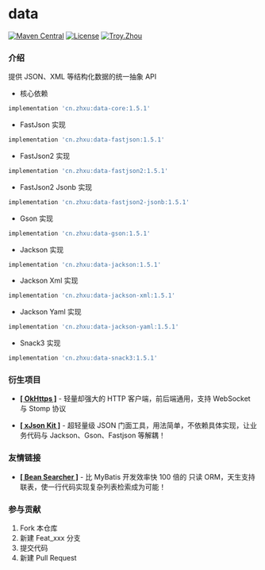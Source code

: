 # data

<p>
    <a href="https://maven-badges.herokuapp.com/maven-central/cn.zhxu/data/"><img src="https://maven-badges.herokuapp.com/maven-central/cn.zhxu/data/badge.svg" alt="Maven Central"></a>
    <a href="https://gitee.com/troyzhxu/data/blob/master/LICENSE"><img src="https://img.shields.io/hexpm/l/plug.svg" alt="License"></a>
    <a href="https://gitee.com/troyzhxu"><img src="https://img.shields.io/badge/%E4%BD%9C%E8%80%85-troyzhxu-orange.svg" alt="Troy.Zhou"></a>
</p>

### 介绍

提供 JSON、XML 等结构化数据的统一抽象 API

* 核心依赖

```groovy
implementation 'cn.zhxu:data-core:1.5.1'
```

* FastJson 实现

```groovy
implementation 'cn.zhxu:data-fastjson:1.5.1'
```

* FastJson2 实现

```groovy
implementation 'cn.zhxu:data-fastjson2:1.5.1'
```

* FastJson2 Jsonb 实现

```groovy
implementation 'cn.zhxu:data-fastjson2-jsonb:1.5.1'
```

* Gson 实现

```groovy
implementation 'cn.zhxu:data-gson:1.5.1'
```

* Jackson 实现

```groovy
implementation 'cn.zhxu:data-jackson:1.5.1'
```

* Jackson Xml 实现

```groovy
implementation 'cn.zhxu:data-jackson-xml:1.5.1'
```

* Jackson Yaml 实现

```groovy
implementation 'cn.zhxu:data-jackson-yaml:1.5.1'
```

* Snack3 实现

```groovy
implementation 'cn.zhxu:data-snack3:1.5.1'
```

### 衍生项目

* [**[ OkHttps ]**](https://gitee.com/troyzhxu/okhttps) - 轻量却强大的 HTTP 客户端，前后端通用，支持 WebSocket 与 Stomp 协议

* [**[ xJson Kit ]**](https://gitee.com/troyzhxu/xjsonkit) - 超轻量级 JSON 门面工具，用法简单，不依赖具体实现，让业务代码与 Jackson、Gson、Fastjson 等解耦！

### 友情链接

* [**[ Bean Searcher ]**](https://github.com/troyzhxu/bean-searcher) - 比 MyBatis 开发效率快 100 倍的 只读 ORM，天生支持联表，使一行代码实现复杂列表检索成为可能！

### 参与贡献

1.  Fork 本仓库
2.  新建 Feat_xxx 分支
3.  提交代码
4.  新建 Pull Request
